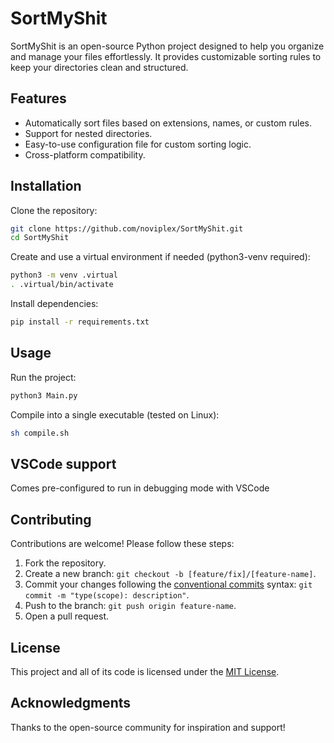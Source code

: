 # SortMyShit

SortMyShit is an open-source Python project designed to help you organize and manage your files effortlessly. It provides customizable sorting rules to keep your directories clean and structured.

## Features

- Automatically sort files based on extensions, names, or custom rules.
- Support for nested directories.
- Easy-to-use configuration file for custom sorting logic.
- Cross-platform compatibility.

## Installation

Clone the repository:

```bash
git clone https://github.com/noviplex/SortMyShit.git
cd SortMyShit
```

Create and use a virtual environment if needed (python3-venv required):

```bash
python3 -m venv .virtual
. .virtual/bin/activate 
```


Install dependencies:

```bash
pip install -r requirements.txt
```

## Usage

Run the project:

```bash
python3 Main.py
```

Compile into a single executable (tested on Linux):

```bash
sh compile.sh
```

## VSCode support

Comes pre-configured to run in debugging mode with VSCode 

## Contributing

Contributions are welcome! Please follow these steps:

1. Fork the repository.
2. Create a new branch: `git checkout -b [feature/fix]/[feature-name]`.
3. Commit your changes following the [conventional commits](https://www.conventionalcommits.org/en/v1.0.0/) syntax: `git commit -m "type(scope): description"`.
4. Push to the branch: `git push origin feature-name`.
5. Open a pull request.

## License

This project and all of its code is licensed under the [MIT License](https://mit-license.org/).

## Acknowledgments

Thanks to the open-source community for inspiration and support!
